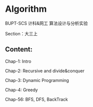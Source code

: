 # Algorithm

BUPT-SCS 计科&网工 算法设计与分析实验

Section：大三上

## Content:

Chap-1: Intro

Chap-2: Recursive and divide&conquer

Chap-3: Dynamic Programming

Chap-4: Greedy

Chap-56: BFS, DFS, BackTrack





